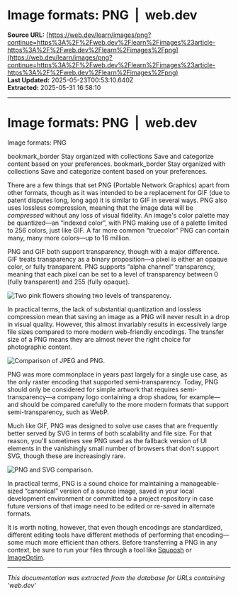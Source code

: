 # Image formats: PNG  |  web.dev

**Source URL:** [https://web.dev/learn/images/png?continue=https%3A%2F%2Fweb.dev%2Flearn%2Fimages%23article-https%3A%2F%2Fweb.dev%2Flearn%2Fimages%2Fpng](https://web.dev/learn/images/png?continue=https%3A%2F%2Fweb.dev%2Flearn%2Fimages%23article-https%3A%2F%2Fweb.dev%2Flearn%2Fimages%2Fpng)  
**Last Updated:** 2025-05-23T00:53:10.640Z  
**Extracted:** 2025-05-31 16:58:10

---

# Image formats: PNG  |  web.dev

Image formats: PNG

bookmark\_border Stay organized with collections Save and categorize content based on your preferences. bookmark\_border Stay organized with collections Save and categorize content based on your preferences.

There are a few things that set PNG (Portable Network Graphics) apart from other formats, though as it was intended to be a replacement for GIF (due to patent disputes long, long ago) it is similar to GIF in several ways. PNG also uses lossless compression, meaning that the image data will be _compressed_ without any loss of visual fidelity. An image's color palette may be quantized—an “indexed color”, with PNG making use of a palette limited to 256 colors, just like GIF. A far more common “truecolor” PNG can contain many, many more colors—up to 16 million.

PNG and GIF both support transparency, though with a major difference. GIF treats transparency as a binary proposition—a pixel is either an opaque color, or fully transparent. PNG supports “alpha channel” transparency, meaning that each pixel can be set to a level of transparency between 0 (fully transparent) and 255 (fully opaque).

![Two pink flowers showing two levels of transparency.](https://web.dev/static/learn/images/png/image/two-pink-flowers-showing-7d623e613e869.png)

In practical terms, the lack of substantial quantization and lossless compression mean that saving an image as a PNG will never result in a drop in visual quality. However, this almost invariably results in excessively large file sizes compared to more modern web-friendly encodings. The transfer size of a PNG means they are almost never the right choice for photographic content.

![Comparison of JPEG and PNG.](https://web.dev/static/learn/images/png/image/comparison-jpeg-png-187c35c39e0ec.png)

PNG was more commonplace in years past largely for a single use case, as the only raster encoding that supported semi-transparency. Today, PNG should only be considered for simple artwork that requires semi-transparency—a company logo containing a drop shadow, for example—and should be compared carefully to the more modern formats that support semi-transparency, such as WebP.

Much like GIF, PNG was designed to solve use cases that are frequently better served by SVG in terms of both scalability and file size. For that reason, you'll sometimes see PNG used as the fallback version of UI elements in the vanishingly small number of browsers that don't support SVG, though these are increasingly rare.

![PNG and SVG comparison.](https://web.dev/static/learn/images/png/image/png-svg-comparison-8054fcfae1d6d.png)

In practical terms, PNG is a sound choice for maintaining a manageable-sized “canonical” version of a source image, saved in your local development environment or committed to a project repository in case future versions of that image need to be edited or re-saved in alternate formats.

It is worth noting, however, that even though encodings are standardized, different editing tools have different methods of performing that encoding—some much more efficient than others. Before transferring a PNG in any context, be sure to run your files through a tool like [Squoosh](https://squoosh.app/) or [ImageOptim](https://imageoptim.com/).

---

*This documentation was extracted from the database for URLs containing 'web.dev'*
